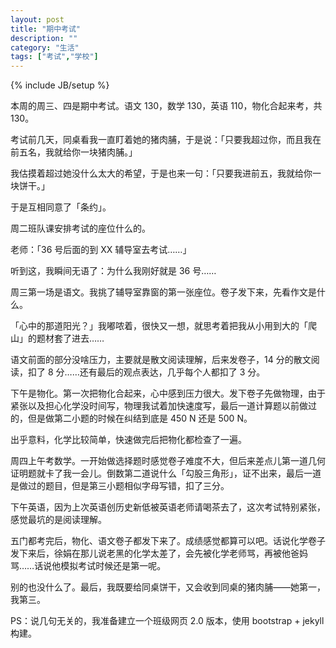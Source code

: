 ```yaml
---
layout: post
title: "期中考试"
description: ""
category: "生活"
tags: ["考试","学校"]
---
```

{% include JB/setup %}

本周的周三、四是期中考试。语文 130，数学 130，英语 110，物化合起来考，共 130。

考试前几天，同桌看我一直盯着她的猪肉脯，于是说：「只要我超过你，而且我在前五名，我就给你一块猪肉脯。」

我估摸着超过她没什么太大的希望，于是也来一句：「只要我进前五，我就给你一块饼干。」

于是互相同意了「条约」。

周二班队课安排考试的座位什么的。

老师：「36 号后面的到 XX 辅导室去考试……」

听到这，我瞬间无语了：为什么我刚好就是 36 号……

周三第一场是语文。我挑了辅导室靠窗的第一张座位。卷子发下来，先看作文是什么。

「心中的那道阳光？」我嘟哝着，很快又一想，就思考着把我从小用到大的「爬山」的题材套了进去……

语文前面的部分没啥压力，主要就是散文阅读理解，后来发卷子，14 分的散文阅读，扣了 8 分……还有最后的观点表达，几乎每个人都扣了 3 分。

下午是物化。第一次把物化合起来，心中感到压力很大。发下卷子先做物理，由于紧张以及担心化学没时间写，物理我试着加快速度写，最后一道计算题以前做过的，但是做第二小题的时候在纠结到底是 450 N 还是 500 N。

出乎意料，化学比较简单，快速做完后把物化都检查了一遍。

周四上午考数学。一开始做选择题时感觉卷子难度不大，但后来差点儿第一道几何证明题就卡了我一会儿。倒数第二道说什么「勾股三角形」，证不出来，最后一道是做过的题目，但是第三小题相似字母写错，扣了三分。

下午英语，因为上次英语创历史新低被英语老师请喝茶去了，这次考试特别紧张，感觉最坑的是阅读理解。

五门都考完后，物化、语文卷子都发下来了。成绩感觉都算可以吧。话说化学卷子发下来后，徐娟在那儿说老黑的化学太差了，会先被化学老师骂，再被他爸妈骂……话说他模拟考试时候还是第一呢。

别的也没什么了。最后，我既要给同桌饼干，又会收到同桌的猪肉脯——她第一，我第三。

PS：说几句无关的，我准备建立一个班级网页 2.0 版本，使用 bootstrap + jekyll 构建。
